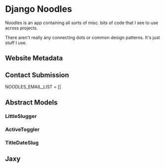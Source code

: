 Django Noodles
==============
Noodles is an app containing all sorts of misc. bits of code that I see to use across projects.

There aren't really any connecting dots or common design patterns. It's just stuff I use.

Website Metadata
----------------

Contact Submission
------------------
NOODLES_EMAIL_LIST = []

Abstract Models
---------------
### LittleSlugger
### ActiveToggler
### TitleDateSlug

Jaxy
----